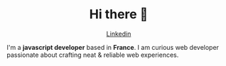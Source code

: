 <h1 align="center">Hi there 👋</h1>

<p align="center">
  <a href="https://www.linkedin.com/in/matthieu-pierre-louis/">Linkedin</a>
</p>

I'm a __javascript developer__  based in __France__. I am curious web developer passionate about crafting neat & reliable web experiences.

<!--
**M2G/M2G** is a ✨ _special_ ✨ repository because its `README.md` (this file) appears on your GitHub profile.

Here are some ideas to get you started:

- 🔭 I’m currently working on ...
- 🌱 I’m currently learning ...
- 👯 I’m looking to collaborate on ...
- 🤔 I’m looking for help with ...
- 💬 Ask me about ...
- 📫 How to reach me: ...
- 😄 Pronouns: ...
- ⚡ Fun fact: ...
-->
